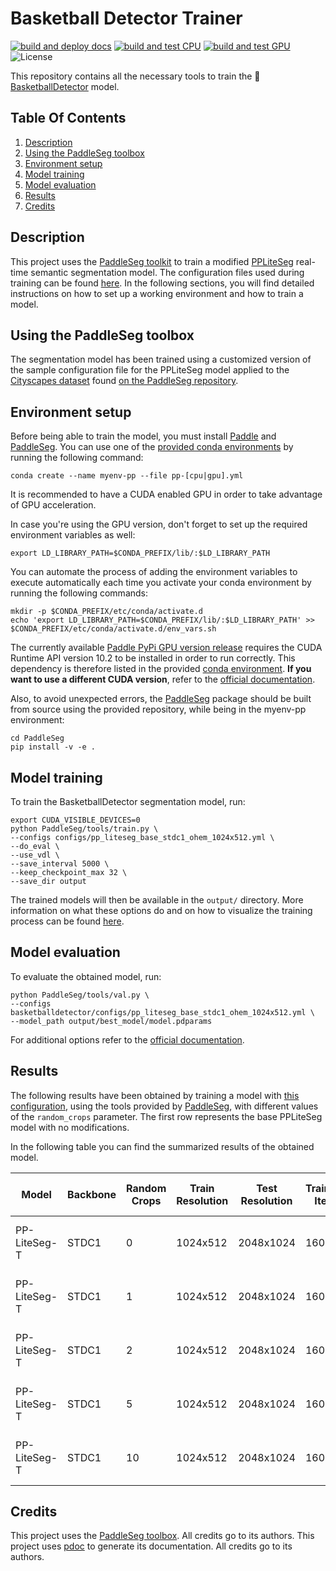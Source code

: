 # Basketball Detector Trainer

[![build and deploy docs](https://github.com/peiva-git/basketball_trainer/actions/workflows/docs.yml/badge.svg)](https://github.com/peiva-git/basketball_trainer/actions/workflows/docs.yml)
[![build and test CPU](https://github.com/peiva-git/basketball_trainer/actions/workflows/build-and-test-cpu.yml/badge.svg)](https://github.com/peiva-git/basketball_trainer/actions/workflows/build-and-test-cpu.yml)
[![build and test GPU](https://github.com/peiva-git/basketball_trainer/actions/workflows/build-and-test-gpu.yml/badge.svg)](https://github.com/peiva-git/basketball_trainer/actions/workflows/build-and-test-gpu.yml)
![License](https://img.shields.io/github/license/peiva-git/basketball_trainer)


This repository contains all the necessary tools to train the
:basketball:[BasketballDetector](https://github.com/peiva-git/basketball_detector) model.

## Table Of Contents

1. [Description](#description)
2. [Using the PaddleSeg toolbox](#using-the-paddleseg-toolbox)
3. [Environment setup](#environment-setup)
4. [Model training](#model-training)
5. [Model evaluation](#model-evaluation)
6. [Results](#results)
7. [Credits](#credits)

## Description

This project uses the [PaddleSeg toolkit](https://github.com/PaddlePaddle/PaddleSeg)
to train a modified [PPLiteSeg](https://github.com/PaddlePaddle/PaddleSeg/tree/release/2.8/configs/pp_liteseg)
real-time semantic segmentation model.
The configuration files used during training can be found [here](configs).
In the following sections, you will find detailed instructions on how to set up a working environment and
how to train a model.

## Using the PaddleSeg toolbox

The segmentation model has been trained using a customized version of the sample
configuration file for the PPLiteSeg model applied to the 
[Cityscapes dataset](https://www.cityscapes-dataset.com/) found 
[on the PaddleSeg repository](https://github.com/PaddlePaddle/PaddleSeg/blob/release/2.8/configs/pp_liteseg/pp_liteseg_stdc1_cityscapes_1024x512_scale1.0_160k.yml).

## Environment setup

Before being able to train the model, you must install [Paddle](https://github.com/PaddlePaddle/Paddle) and
[PaddleSeg](https://github.com/PaddlePaddle/PaddleSeg).
You can use one of the [provided conda environments](conda) by running the following command:
```shell
conda create --name myenv-pp --file pp-[cpu|gpu].yml
```
It is recommended to have a CUDA enabled GPU in order to take advantage of GPU acceleration.

In case you're using the GPU version, don't forget to set up the required environment variables as well:
```shell
export LD_LIBRARY_PATH=$CONDA_PREFIX/lib/:$LD_LIBRARY_PATH
```
You can automate the process of adding the environment variables to execute automatically 
each time you activate your conda environment by running the following commands:
```shell
mkdir -p $CONDA_PREFIX/etc/conda/activate.d
echo 'export LD_LIBRARY_PATH=$CONDA_PREFIX/lib/:$LD_LIBRARY_PATH' >> $CONDA_PREFIX/etc/conda/activate.d/env_vars.sh
```

The currently available [Paddle PyPi GPU version release](https://pypi.org/project/paddlepaddle-gpu/) requires the
CUDA Runtime API version 10.2 to be installed in order to run correctly.
This dependency is therefore listed in the provided [conda environment](conda/pp-gpu.yml).
**If you want to use a different CUDA version**, refer to the
[official documentation](https://www.paddlepaddle.org.cn/documentation/docs/en/install/pip/linux-pip_en.html).

Also, to avoid unexpected errors, the [PaddleSeg](https://github.com/PaddlePaddle/PaddleSeg)
package should be built from source using the provided repository,
while being in the myenv-pp environment:
```shell
cd PaddleSeg
pip install -v -e .
```

## Model training

To train the BasketballDetector segmentation model, run:
```shell
export CUDA_VISIBLE_DEVICES=0
python PaddleSeg/tools/train.py \
--configs configs/pp_liteseg_base_stdc1_ohem_1024x512.yml \
--do_eval \
--use_vdl \
--save_interval 5000 \
--keep_checkpoint_max 32 \
--save_dir output
```
The trained models will then be available in the `output/` directory.
More information on what these options do and on how to visualize the training process
can be found [here](https://github.com/PaddlePaddle/PaddleSeg/blob/release/2.8/docs/train/train.md).

## Model evaluation

To evaluate the obtained model, run:
```shell
python PaddleSeg/tools/val.py \
--configs basketballdetector/configs/pp_liteseg_base_stdc1_ohem_1024x512.yml \
--model_path output/best_model/model.pdparams
```

For additional options refer to the
[official documentation](https://github.com/PaddlePaddle/PaddleSeg/blob/release/2.8/docs/evaluation/evaluate.md).

## Results

The following results have been obtained by training a model with
[this configuration](configs/pp_liteseg_rancrop_stdc1_ohem_1024x512.yml),
using the tools provided by [PaddleSeg](https://github.com/PaddlePaddle/PaddleSeg/blob/release/2.8/docs/train/train.md),
with different values of the `random_crops` parameter.
The first row represents the base PPLiteSeg model with no modifications.

In the following table you can find the summarized results of the obtained model.

| Model        | Backbone | Random Crops | Train  Resolution | Test  Resolution | Training Iters | mIoU   | Ball Class IoU | Links                                                                      |
|--------------|----------|--------------|-------------------|------------------|----------------|--------|----------------|----------------------------------------------------------------------------|
| PP-LiteSeg-T | STDC1    | 0            | 1024x512          | 2048x1024        | 160000         | 0.8232 | 0.6466         | [config](configs/pp_liteseg_base_stdc1_ohem_1024x512.yml) model log vdl    |
| PP-LiteSeg-T | STDC1    | 1            | 1024x512          | 2048x1024        | 160000         |        |                | config model log vdl                                                       |
| PP-LiteSeg-T | STDC1    | 2            | 1024x512          | 2048x1024        | 160000         |        |                | config model log vdl                                                       |
| PP-LiteSeg-T | STDC1    | 5            | 1024x512          | 2048x1024        | 160000         |        |                | [config](configs/pp_liteseg_rancrop_stdc1_ohem_1024x512.yml) model log vdl | 
| PP-LiteSeg-T | STDC1    | 10           | 1024x512          | 2048x1024        | 160000         |        |                | config model log vdl                                                       |

## Credits

This project uses the [PaddleSeg toolbox](https://github.com/PaddlePaddle/PaddleSeg). All credits go to its authors.
This project uses [pdoc](https://pdoc.dev/) to generate its documentation. All credits go to its authors.
